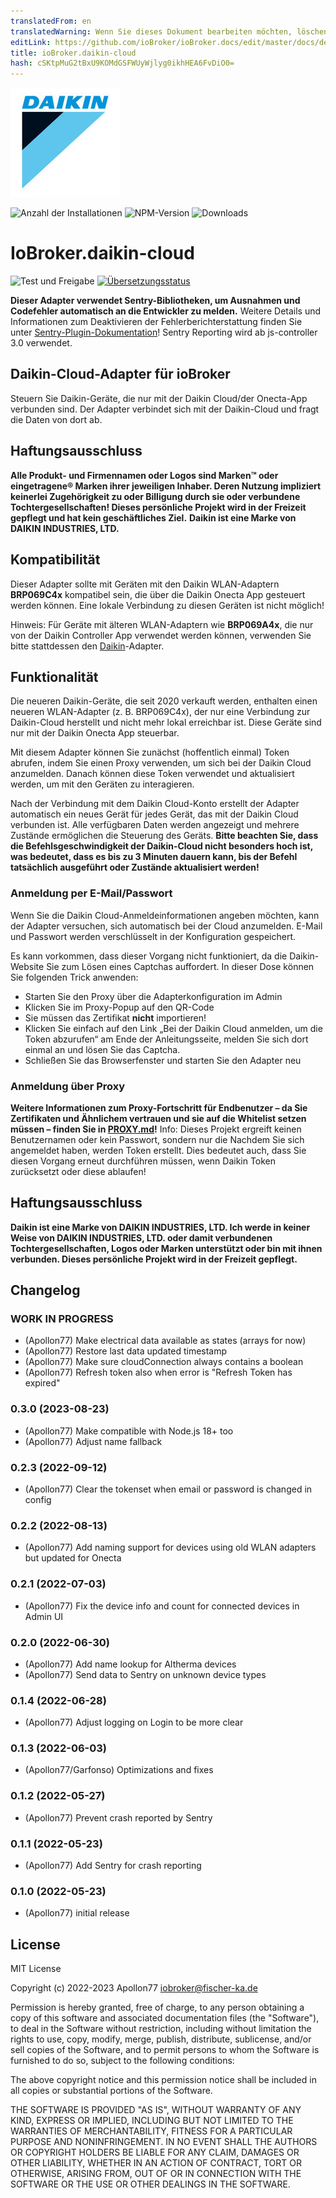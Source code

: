 ```yaml
---
translatedFrom: en
translatedWarning: Wenn Sie dieses Dokument bearbeiten möchten, löschen Sie bitte das Feld "translationsFrom". Andernfalls wird dieses Dokument automatisch erneut übersetzt
editLink: https://github.com/ioBroker/ioBroker.docs/edit/master/docs/de/adapterref/iobroker.daikin-cloud/README.md
title: ioBroker.daikin-cloud
hash: cSKtpMuG2tBxU9KOMdGSFWUyWjlyg0ikhHEA6FvDiO0=
---
```

![Logo](../../../en/adapterref/iobroker.daikin-cloud/admin/daikin-cloud.jpg)

![Anzahl der Installationen](http://iobroker.live/badges/daikin-cloud-stable.svg)
![NPM-Version](http://img.shields.io/npm/v/iobroker.daikin-cloud.svg)
![Downloads](https://img.shields.io/npm/dm/iobroker.daikin-cloud.svg)

# IoBroker.daikin-cloud
![Test und Freigabe](https://github.com/Apollon77/iobroker.daikin-cloud/workflows/Test%20and%20Release/badge.svg) [![Übersetzungsstatus](https://weblate.iobroker.net/widgets/adapters/-/daikin-cloud/svg-badge.svg)](https://weblate.iobroker.net/engage/adapters/?utm_source=widget)

**Dieser Adapter verwendet Sentry-Bibliotheken, um Ausnahmen und Codefehler automatisch an die Entwickler zu melden.** Weitere Details und Informationen zum Deaktivieren der Fehlerberichterstattung finden Sie unter [Sentry-Plugin-Dokumentation](https://github.com/ioBroker/plugin-sentry#plugin-sentry)! Sentry Reporting wird ab js-controller 3.0 verwendet.

## Daikin-Cloud-Adapter für ioBroker
Steuern Sie Daikin-Geräte, die nur mit der Daikin Cloud/der Onecta-App verbunden sind. Der Adapter verbindet sich mit der Daikin-Cloud und fragt die Daten von dort ab.

## Haftungsausschluss
**Alle Produkt- und Firmennamen oder Logos sind Marken™ oder eingetragene® Marken ihrer jeweiligen Inhaber. Deren Nutzung impliziert keinerlei Zugehörigkeit zu oder Billigung durch sie oder verbundene Tochtergesellschaften! Dieses persönliche Projekt wird in der Freizeit gepflegt und hat kein geschäftliches Ziel.** **Daikin ist eine Marke von DAIKIN INDUSTRIES, LTD.**

## Kompatibilität
Dieser Adapter sollte mit Geräten mit den Daikin WLAN-Adaptern **BRP069C4x** kompatibel sein, die über die Daikin Onecta App gesteuert werden können. Eine lokale Verbindung zu diesen Geräten ist nicht möglich!

Hinweis: Für Geräte mit älteren WLAN-Adaptern wie **BRP069A4x**, die nur von der Daikin Controller App verwendet werden können, verwenden Sie bitte stattdessen den [Daikin](https://github.com/Apollon77/ioBroker.daikin)-Adapter.

## Funktionalität
Die neueren Daikin-Geräte, die seit 2020 verkauft werden, enthalten einen neueren WLAN-Adapter (z. B. BRP069C4x), der nur eine Verbindung zur Daikin-Cloud herstellt und nicht mehr lokal erreichbar ist. Diese Geräte sind nur mit der Daikin Onecta App steuerbar.

Mit diesem Adapter können Sie zunächst (hoffentlich einmal) Token abrufen, indem Sie einen Proxy verwenden, um sich bei der Daikin Cloud anzumelden. Danach können diese Token verwendet und aktualisiert werden, um mit den Geräten zu interagieren.

Nach der Verbindung mit dem Daikin Cloud-Konto erstellt der Adapter automatisch ein neues Gerät für jedes Gerät, das mit der Daikin Cloud verbunden ist. Alle verfügbaren Daten werden angezeigt und mehrere Zustände ermöglichen die Steuerung des Geräts.
**Bitte beachten Sie, dass die Befehlsgeschwindigkeit der Daikin-Cloud nicht besonders hoch ist, was bedeutet, dass es bis zu 3 Minuten dauern kann, bis der Befehl tatsächlich ausgeführt oder Zustände aktualisiert werden!**

### Anmeldung per E-Mail/Passwort
Wenn Sie die Daikin Cloud-Anmeldeinformationen angeben möchten, kann der Adapter versuchen, sich automatisch bei der Cloud anzumelden. E-Mail und Passwort werden verschlüsselt in der Konfiguration gespeichert.

Es kann vorkommen, dass dieser Vorgang nicht funktioniert, da die Daikin-Website Sie zum Lösen eines Captchas auffordert. In dieser Dose können Sie folgenden Trick anwenden:

* Starten Sie den Proxy über die Adapterkonfiguration im Admin
* Klicken Sie im Proxy-Popup auf den QR-Code
* Sie müssen das Zertifikat **nicht** importieren!
* Klicken Sie einfach auf den Link „Bei der Daikin Cloud anmelden, um die Token abzurufen“ am Ende der Anleitungsseite, melden Sie sich dort einmal an und lösen Sie das Captcha.
* Schließen Sie das Browserfenster und starten Sie den Adapter neu

### Anmeldung über Proxy
**Weitere Informationen zum Proxy-Fortschritt für Endbenutzer – da Sie Zertifikaten und Ähnlichem vertrauen und sie auf die Whitelist setzen müssen – finden Sie in [PROXY.md](PROXY.md)!** Info: Dieses Projekt ergreift keinen Benutzernamen oder kein Passwort, sondern nur die Nachdem Sie sich angemeldet haben, werden Token erstellt. Dies bedeutet auch, dass Sie diesen Vorgang erneut durchführen müssen, wenn Daikin Token zurücksetzt oder diese ablaufen!

## Haftungsausschluss
**Daikin ist eine Marke von DAIKIN INDUSTRIES, LTD. Ich werde in keiner Weise von DAIKIN INDUSTRIES, LTD. oder damit verbundenen Tochtergesellschaften, Logos oder Marken unterstützt oder bin mit ihnen verbunden. Dieses persönliche Projekt wird in der Freizeit gepflegt.**

## Changelog

### __WORK IN PROGRESS__
* (Apollon77) Make electrical data available as states (arrays for now)
* (Apollon77) Restore last data updated timestamp
* (Apollon77) Make sure cloudConnection always contains a boolean
* (Apollon77) Refresh token also when error is "Refresh Token has expired"

### 0.3.0 (2023-08-23)
* (Apollon77) Make compatible with Node.js 18+ too
* (Apollon77) Adjust name fallback

### 0.2.3 (2022-09-12)
* (Apollon77) Clear the tokenset when email or password is changed in config

### 0.2.2 (2022-08-13)
* (Apollon77) Add naming support for devices using old WLAN adapters but updated for Onecta

### 0.2.1 (2022-07-03)
* (Apollon77) Fix the device info and count for connected devices in Admin UI

### 0.2.0 (2022-06-30)
* (Apollon77) Add name lookup for Altherma devices
* (Apollon77) Send data to Sentry on unknown device types

### 0.1.4 (2022-06-28)
* (Apollon77) Adjust logging on Login to be more clear

### 0.1.3 (2022-06-03)
* (Apollon77/Garfonso) Optimizations and fixes

### 0.1.2 (2022-05-27)
* (Apollon77) Prevent crash reported by Sentry

### 0.1.1 (2022-05-23)
* (Apollon77) Add Sentry for crash reporting

### 0.1.0 (2022-05-23)
* (Apollon77) initial release

## License
MIT License

Copyright (c) 2022-2023 Apollon77 <iobroker@fischer-ka.de>

Permission is hereby granted, free of charge, to any person obtaining a copy
of this software and associated documentation files (the "Software"), to deal
in the Software without restriction, including without limitation the rights
to use, copy, modify, merge, publish, distribute, sublicense, and/or sell
copies of the Software, and to permit persons to whom the Software is
furnished to do so, subject to the following conditions:

The above copyright notice and this permission notice shall be included in all
copies or substantial portions of the Software.

THE SOFTWARE IS PROVIDED "AS IS", WITHOUT WARRANTY OF ANY KIND, EXPRESS OR
IMPLIED, INCLUDING BUT NOT LIMITED TO THE WARRANTIES OF MERCHANTABILITY,
FITNESS FOR A PARTICULAR PURPOSE AND NONINFRINGEMENT. IN NO EVENT SHALL THE
AUTHORS OR COPYRIGHT HOLDERS BE LIABLE FOR ANY CLAIM, DAMAGES OR OTHER
LIABILITY, WHETHER IN AN ACTION OF CONTRACT, TORT OR OTHERWISE, ARISING FROM,
OUT OF OR IN CONNECTION WITH THE SOFTWARE OR THE USE OR OTHER DEALINGS IN THE
SOFTWARE.